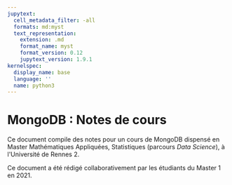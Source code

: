 ```yaml
---
jupytext:
  cell_metadata_filter: -all
  formats: md:myst
  text_representation:
    extension: .md
    format_name: myst
    format_version: 0.12
    jupytext_version: 1.9.1
kernelspec:
  display_name: base
  language: ''
  name: python3
---
```


# MongoDB : Notes de cours

Ce document compile des notes pour un cours de MongoDB dispensé en Master
Mathématiques Appliquées, Statistiques (parcours _Data Science_), à
l'Université de Rennes 2.

Ce document a été rédigé collaborativement par les étudiants du Master 1
en 2021.

<!-- Pour aider à cette rédaction, deux annexes ont été mises à leur disposition :
* [annexe consacrée à `git`](sec:git) ;
* [page d'exemple](sec:exemple) pour se rendre compte de ce qu'il
est possible de faire, et faire le lien avec
[la page source correspondante sur github](https://raw.githubusercontent.com/rtavenar/mongo_book/main/content/app_exemple.md) ; -->
